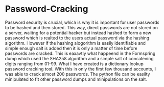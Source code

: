 # Password-Cracking
Password security is crucial, which is why it is important for user passwords to be hashed and then stored.
This way, direct passwords are not stored on a server, waiitng for a potential hacker but instead hashed to form a new password which is realted to the users actual password via the hashing algorithm.
However if the hashing alogorithm is easily identifiable and simple enough salt is added then it is only a matter of time before passwords are cracked.
This is eaxavtly what happeend in the Formspring dump which used the SHA258 algorithm and a simple salt of concatening digits  ranging from 01-99.
What I have created is a dictionary lookup password cracking tool. With this in only the first few thousand accounts, I was able to crack almost 200 passwords.
The python file can be easilty minipulated to fit other password dumps and minipulations on the salt.
